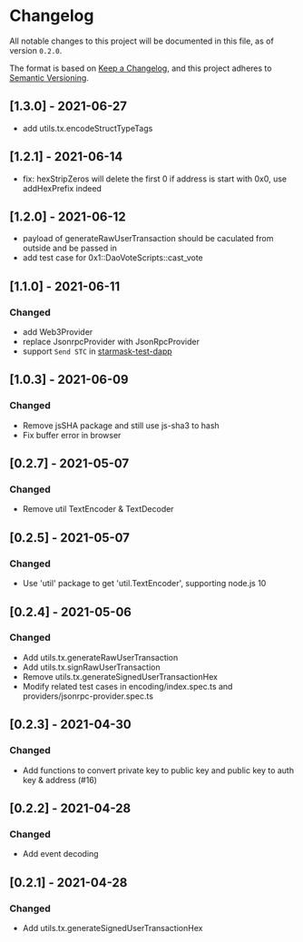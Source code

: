 # Changelog

All notable changes to this project will be documented in this file, as of version `0.2.0`.

The format is based on [Keep a Changelog](https://keepachangelog.com/en/1.0.0/),
and this project adheres to [Semantic Versioning](https://semver.org/spec/v2.0.0.html).

## [1.3.0] - 2021-06-27
- add utils.tx.encodeStructTypeTags

## [1.2.1] - 2021-06-14
- fix: hexStripZeros will delete the first 0 if address is start with 0x0, use addHexPrefix indeed

## [1.2.0] - 2021-06-12
- payload of generateRawUserTransaction should be caculated from outside and be passed in 
- add test case for 0x1::DaoVoteScripts::cast_vote

## [1.1.0] - 2021-06-11

### Changed
- add Web3Provider
- replace JsonrpcProvider with JsonRpcProvider
- support `Send STC` in [starmask-test-dapp](https://github.com/starcoinorg/starmask-test-dapp)

###
## [1.0.3] - 2021-06-09

### Changed
- Remove jsSHA package and still use js-sha3 to hash
- Fix buffer error in browser

## [0.2.7] - 2021-05-07

### Changed
- Remove util TextEncoder & TextDecoder

## [0.2.5] - 2021-05-07

### Changed
- Use 'util' package to get 'util.TextEncoder', supporting node.js 10

## [0.2.4] - 2021-05-06

### Changed
- Add utils.tx.generateRawUserTransaction
- Add utils.tx.signRawUserTransaction
- Remove utils.tx.generateSignedUserTransactionHex
- Modify related test cases in encoding/index.spec.ts and providers/jsonrpc-provider.spec.ts

## [0.2.3] - 2021-04-30

### Changed
- Add functions to convert private key to public key and public key to auth key & address (#16)

## [0.2.2] - 2021-04-28

### Changed
- Add event decoding

## [0.2.1] - 2021-04-28

### Changed
- Add utils.tx.generateSignedUserTransactionHex
